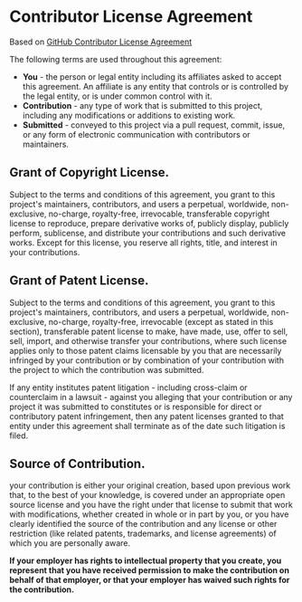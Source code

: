 ﻿# Contributor License Agreement

Based on [GitHub Contributor License Agreement](https://cla.github.com/agreement)


The following terms are used throughout this agreement:
* **You** - the person or legal entity including its affiliates asked to accept this agreement. An affiliate is any entity that controls or is controlled by the legal entity, or is under common control with it.
* **Contribution** - any type of work that is submitted to this project, including any modifications or additions to existing work.
* **Submitted** - conveyed to this project via a pull request, commit, issue, or any form of electronic communication with contributors or maintainers.


## Grant of Copyright License.

Subject to the terms and conditions of this agreement, you grant to this project's maintainers, contributors, and users a perpetual, worldwide, non-exclusive, no-charge, royalty-free, irrevocable, transferable copyright license to reproduce, prepare derivative works of, publicly display, publicly perform, sublicense, and distribute your contributions and such derivative works. Except for this license, you reserve all rights, title, and interest in your contributions.

## Grant of Patent License.

Subject to the terms and conditions of this agreement, you grant to this project's maintainers, contributors, and users a perpetual, worldwide, non-exclusive, no-charge, royalty-free, irrevocable (except as stated in this section), transferable patent license to make, have made, use, offer to sell, sell, import, and otherwise transfer your contributions, where such license applies only to those patent claims licensable by you that are necessarily infringed by your contribution or by combination of your contribution with the project to which the contribution was submitted.

If any entity institutes patent litigation - including cross-claim or counterclaim in a lawsuit - against you alleging that your contribution or any project it was submitted to constitutes or is responsible for direct or contributory patent infringement, then any patent licenses granted to that entity under this agreement shall terminate as of the date such litigation is filed.

## Source of Contribution.

your contribution is either your original creation, based upon previous work that, to the best of your knowledge, is covered under an appropriate open source license and you have the right under that license to submit that work with modifications, whether created in whole or in part by you, or you have clearly identified the source of the contribution and any license or other restriction (like related patents, trademarks, and license agreements) of which you are personally aware.

**If your employer has rights to intellectual property that you create, you represent that you have received permission to make the contribution on behalf of that employer, or that your employer has waived such rights for the contribution.**
